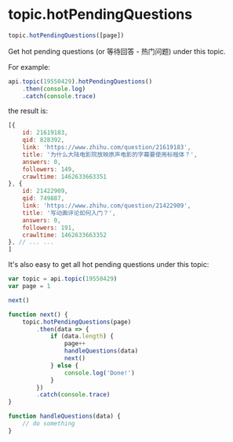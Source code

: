 # topic.hotPendingQuestions

```javascript
topic.hotPendingQuestions([page])
```

Get hot pending questions (or 等待回答 - 热门问题) under this topic.

For example:

```javascript
api.topic(19550429).hotPendingQuestions()
    .then(console.log)
    .catch(console.trace)
```

the result is:

```javascript
[{
    id: 21619183,
    qid: 828392,
    link: 'https://www.zhihu.com/question/21619183',
    title: '为什么大陆电影院放映原声电影的字幕要使用标楷体？',
    answers: 0,
    followers: 149,
    crawltime: 1462633663351
}, {
    id: 21422909,
    qid: 749887,
    link: 'https://www.zhihu.com/question/21422909',
    title: '写动画评论如何入门？',
    answers: 0,
    followers: 191,
    crawltime: 1462633663352
}, // ... ...
]
```

It's also easy to get all hot pending questions under this topic:

```javascript
var topic = api.topic(19550429)
var page = 1

next()

function next() {
    topic.hotPendingQuestions(page)
        .then(data => {
            if (data.length) {
                page++
                handleQuestions(data)
                next()
            } else {
                console.log('Done!')
            }
        })
        .catch(console.trace)
}

function handleQuestions(data) {
    // do something
}
```
